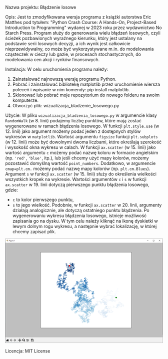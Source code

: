 Nazwa projektu: 
Błądzenie losowe

Opis: 
Jest to zmodyfikowana wersja programu z książki autorstwa Eric Matthes pod tytułem: "Python Crash Course: A Hands-On, Project-Based Introduction to Programming" wydanej w 2023 roku przez wydawnictwo No Starch Press. Program służy do generowania wielu błądzeń losowych, czyli ścieżek pozbawionych wyraźnego kierunku, który jest ustalany na podstawie serii losowych decyzji, a ich wynik jest całkowicie nieprzewidywalny,
co może być wykorzystywane m.in. do modelowania cząsteczek w cieczy lub gazie, w procesach stochastycznych, do modelowania cen akcji i rynków finansowych.

Instalacja: 
W celu uruchomienia programu należy:
1. Zainstalować najnowszą wersję programu Python.
2. Pobrać i zainstalować bibliotekę matplotlib przez uruchomienie wiersza poleceń i wpisanie w nim komendy: pip install matplotlib.
3. Sklonować lub pobrać moje repozytorium do nowego folderu na swoim komputerze.
4. Otworzyć plik: wizualizacja_bladzenie_losowego.py

Użycie: 
W pliku `wizualizacja_bladzenia_losowego.py` w argumencie klasy `RandomWalk` (w 8. linii) podajemy liczbę punktów, które mają zostać wygenerowane w ramach błądzenia losowego. 
W funkcji `plt.style.use` (w 12. linii) jako argument możemy podać jeden z dostępnych stylów wykresów w `matplotlib`. 
Wartość argumentu `figsize` funkcji `plt.subplots` (w 12. linii) może być dowolnymi dwoma liczbami, które określają szerokość i wysokość okna wykresu w calach.
W funkcji `ax.scatter` (w 15. linii) jako wartość argumentu `c` możemy podać nazwę koloru w formacie angielskim (np. `'red'`, `'blue'`, itp.), lub jeśli chcemy użyć mapy kolorów, możemy pozostawić domyślną wartość `point_numbers`. Dodatkowo, w argumencie `cmap=plt.cm.` możemy podać nazwę mapy kolorów (np. `plt.cm.Blues`).
Argument `s` w funkcji `ax.scatter` (w 15. linii) służy do określenia wielkości wszystkich kropek na wykresie.
Wartości argumentów `c` i `s` w funkcji `ax.scatter` w 19. linii dotyczą pierwszego punktu błądzenia losowego, gdzie:
- `c` to kolor pierwszego punktu,
- `s` to jego wielkość.
Podobnie, w funkcji `ax.scatter` w 20. linii, argumenty działają analogicznie, ale dotyczą ostatniego punktu błądzenia.
Po wygenerowaniu wykresu błądzenia losowego, istnieje możliwość zapisania go na dysku. W tym celu należy kliknąć na ikonę dyskietki w lewym dolnym rogu wykresu, a następnie wybrać lokalizację, w której chcemy zapisać plik.

![Screenshot](./screenshots/Random_Walk.png)

Licencja:
MIT License
